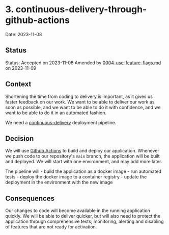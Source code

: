 # 3. continuous-delivery-through-github-actions

Date: 2023-11-08

## Status

Status: Accepted on 2023-11-08
Amended by [0004-use-feature-flags.md](0004-use-feature-flags.md) on 2023-11-09  


## Context

Shortening the time from coding to delivery is important, as it gives us faster feedback on our work. We want to be able to deliver our work as soon as possible, and we want to be able to do it with confidence, and we want to be able to do it in an automated fashion.

We need a [continuous-delivery](https://en.wikipedia.org/wiki/Continous_delivery) deployment pipeline.


## Decision

We will use [Github Actions](https://github.com/features/actions) to build and deploy our application. Whenever we push code to our repository's `main` branch, the application will be built and deployed. We will start with one environment, and may add more later.

The pipeline will
    - build the application as a docker image
    - run automated tests
    - deploy the docker image to a container registry
    - update the deployment in the environment with the new image

## Consequences

Our changes to code will become available in the running application quickly. We will be able to deliver quicker, but will also need to protect the application through comprehensive tests, monitoring, alerting and disabling of features that are not ready for activation.
